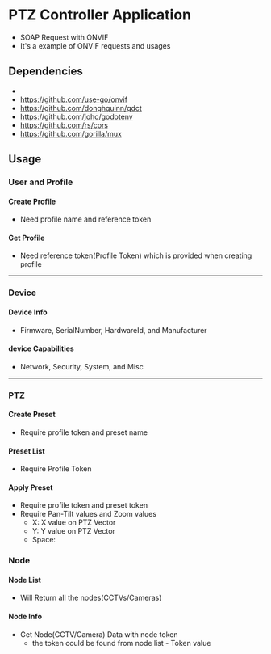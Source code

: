 # PTZ Controller Application
* SOAP Request with ONVIF
* It's a example of ONVIF requests and usages 

## Dependencies
* 
* https://github.com/use-go/onvif
* https://github.com/donghquinn/gdct
* https://github.com/joho/godotenv 
* https://github.com/rs/cors
* https://github.com/gorilla/mux

## Usage

### User and Profile
#### Create Profile
* Need profile name and reference token

#### Get Profile
* Need reference token(Profile Token) which is provided when creating profile

---

### Device
#### Device Info
* Firmware, SerialNumber, HardwareId, and Manufacturer

#### device Capabilities
* Network, Security, System, and Misc

---

### PTZ
#### Create Preset
* Require profile token and preset name

#### Preset List
* Require Profile Token

#### Apply Preset
* Require profile token and preset token
* Require Pan-Tilt values and Zoom values
    * X: X value on PTZ Vector
    * Y: Y value on PTZ Vector
    * Space: 


### Node
#### Node List
* Will Return all the nodes(CCTVs/Cameras)

#### Node Info
* Get Node(CCTV/Camera) Data with node token
    * the token could be found from node list - Token value